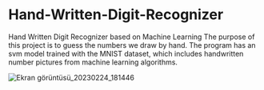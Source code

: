 # Hand-Written-Digit-Recognizer

Hand Written Digit Recognizer based on Machine Learning
The purpose of this project is to guess the numbers we draw by hand. The program has an svm model trained with the MNIST dataset, which includes handwritten number pictures from machine learning algorithms.


![Ekran görüntüsü_20230224_181446](https://user-images.githubusercontent.com/126258725/221215349-12ad542e-9c45-43d3-8a13-49cace0855fa.png)
